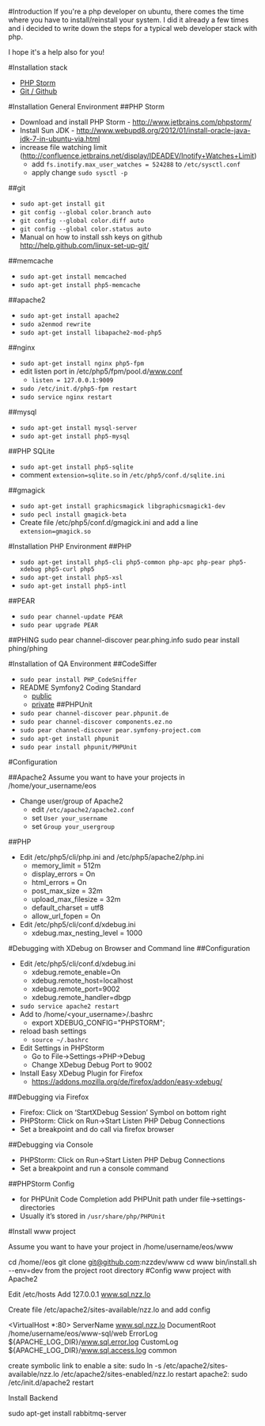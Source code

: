#Introduction
If you're a php developer on ubuntu, there comes the time where you have to install/reinstall your system.
I did it already a few times and i decided to write down the steps for a typical web developer stack with php.

I hope it's a help also for you!

#Installation stack
* [PHP Storm](#phpstorm)
* [Git / Github](#git)

#Installation General Environment
<a name="phpstorm"></a>
##PHP Storm
* Download and install PHP Storm - http://www.jetbrains.com/phpstorm/
* Install Sun JDK - http://www.webupd8.org/2012/01/install-oracle-java-jdk-7-in-ubuntu-via.html
* increase file watching limit (http://confluence.jetbrains.net/display/IDEADEV/Inotify+Watches+Limit)
    * add `fs.inotify.max_user_watches = 524288` to `/etc/sysctl.conf`
    * apply change `sudo sysctl -p`

<a name="git"></a>
##git
* `sudo apt-get install git`
* `git config --global color.branch auto`
* `git config --global color.diff auto`
* `git config --global color.status auto`
* Manual on how to install ssh keys on github http://help.github.com/linux-set-up-git/

##memcache
* `sudo apt-get install memcached`
* `sudo apt-get install php5-memcache`

##apache2
* `sudo apt-get install apache2`
* `sudo a2enmod rewrite`
* `sudo apt-get install libapache2-mod-php5`

##nginx
* `sudo apt-get install nginx php5-fpm`
* edit listen port in /etc/php5/fpm/pool.d/www.conf
    * `listen = 127.0.0.1:9009`
* `sudo /etc/init.d/php5-fpm restart`
* `sudo service nginx restart`

##mysql
* `sudo apt-get install mysql-server`
* `sudo apt-get install php5-mysql`

##PHP SQLite
* `sudo apt-get install php5-sqlite`
* comment `extension=sqlite.so` in `/etc/php5/conf.d/sqlite.ini`

##gmagick
* `sudo apt-get install graphicsmagick libgraphicsmagick1-dev`
* `sudo pecl install gmagick-beta`
* Create file /etc/php5/conf.d/gmagick.ini and add a line `extension=gmagick.so`

#Installation PHP Environment
##PHP
* `sudo apt-get install php5-cli php5-common php-apc php-pear php5-xdebug php5-curl php5`
* `sudo apt-get install php5-xsl`
* `sudo apt-get install php5-intl`

##PEAR
* `sudo pear channel-update PEAR`
* `sudo pear upgrade PEAR`

##PHING
sudo pear channel-discover pear.phing.info
sudo pear install phing/phing

#Installation of QA Environment
##CodeSiffer
* `sudo pear install PHP_CodeSniffer`
* README Symfony2 Coding Standard
    * [public](https://github.com/opensky/Symfony2-coding-standard)
    * [private](https://github.com/nzzdev/Symfony2-coding-standard/blob/master/README.md)
##PHPUnit
* `sudo pear channel-discover pear.phpunit.de`
* `sudo pear channel-discover components.ez.no`
* `sudo pear channel-discover pear.symfony-project.com`
* `sudo apt-get install phpunit`
* `sudo pear install phpunit/PHPUnit`
 

#Configuration

##Apache2
Assume you want to have your projects in /home/your_username/eos

* Change user/group of Apache2
    * edit `/etc/apache2/apache2.conf`
    * set `User your_username`
    * set `Group your_usergroup`

##PHP
* Edit /etc/php5/cli/php.ini and /etc/php5/apache2/php.ini
    * memory_limit = 512m
    * display_errors = On
    * html_errors = On
    * post_max_size = 32m
    * upload_max_filesize = 32m
    * default_charset = utf8
    * allow_url_fopen = On
* Edit /etc/php5/cli/conf.d/xdebug.ini
    * xdebug.max_nesting_level = 1000

#Debugging with XDebug on Browser and Command line
##Configuration
* Edit /etc/php5/cli/conf.d/xdebug.ini
    * xdebug.remote_enable=On
    * xdebug.remote_host=localhost
    * xdebug.remote_port=9002
    * xdebug.remote_handler=dbgp
* `sudo service apache2 restart`
* Add to /home/<your_username>/.bashrc
    * export XDEBUG_CONFIG="PHPSTORM";
* reload bash settings
    * `source ~/.bashrc`
* Edit Settings in PHPStorm
    * Go to File->Settings->PHP->Debug
    * Change XDebug Debug Port to 9002
* Install Easy XDebug Plugin for Firefox
    * https://addons.mozilla.org/de/firefox/addon/easy-xdebug/

##Debugging via Firefox
* Firefox: Click on ‘StartXDebug Session’ Symbol on bottom right
* PHPStorm: Click on Run->Start Listen PHP Debug Connections
* Set a breakpoint and do call via firefox browser

##Debugging via Console
* PHPStorm: Click on Run->Start Listen PHP Debug Connections
* Set a breakpoint and run a console command

##PHPStorm Config
* for PHPUnit Code Completion add PHPUnit path under file->settings-directories
* Usually it’s stored in `/usr/share/php/PHPUnit`








#Install www project

Assume you want to have your project in /home/username/eos/www

cd /home/<username>/eos
git clone git@github.com:nzzdev/www
cd www
bin/install.sh --env=dev from the project root directory
#Config www project with Apache2

Edit /etc/hosts
Add 127.0.0.1 www.sql.nzz.lo

Create file /etc/apache2/sites-available/nzz.lo
and add config

<VirtualHost *:80>
    ServerName  www.sql.nzz.lo
    DocumentRoot /home/username/eos/www-sql/web
    ErrorLog ${APACHE_LOG_DIR}/www.sql.error.log
    CustomLog ${APACHE_LOG_DIR}/www.sql.access.log common
</VirtualHost>

create symbolic link to enable a site:
sudo ln -s /etc/apache2/sites-available/nzz.lo /etc/apache2/sites-enabled/nzz.lo
restart apache2:
sudo /etc/init.d/apache2 restart






Install Backend


sudo apt-get install rabbitmq-server